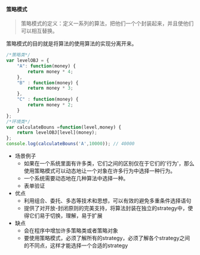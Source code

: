 
#### 策略模式

>策略模式的定义：定义一系列的算法，把他们一个个封装起来，并且使他们可以相互替换。

策略模式的目的就是将算法的使用算法的实现分离开来。

```js
/*策略类*/
var levelOBJ = {
    "A": function(money) {
        return money * 4;
    },
    "B" : function(money) {
        return money * 3;
    },
    "C" : function(money) {
        return money * 2;
    } 
};
/*环境类*/
var calculateBouns =function(level,money) {
    return levelOBJ[level](money);
};
console.log(calculateBouns('A',10000)); // 40000
```

- 场景例子
  - 如果在一个系统里面有许多类，它们之间的区别仅在于它们的'行为'，那么使用策略模式可以动态地让一个对象在许多行为中选择一种行为。
  - 一个系统需要动态地在几种算法中选择一种。
  - 表单验证
- 优点
  - 利用组合、委托、多态等技术和思想，可以有效的避免多重条件选择语句
  - 提供了对开放-封闭原则的完美支持，将算法封装在独立的strategy中，使得它们易于切换，理解，易于扩展
- 缺点
  - 会在程序中增加许多策略类或者策略对象
  - 要使用策略模式，必须了解所有的strategy，必须了解各个strategy之间的不同点，这样才能选择一个合适的strategy